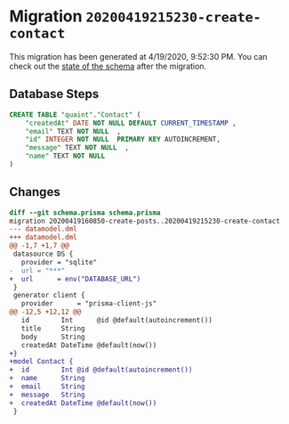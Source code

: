 # Migration `20200419215230-create-contact`

This migration has been generated at 4/19/2020, 9:52:30 PM.
You can check out the [state of the schema](./schema.prisma) after the migration.

## Database Steps

```sql
CREATE TABLE "quaint"."Contact" (
    "createdAt" DATE NOT NULL DEFAULT CURRENT_TIMESTAMP ,
    "email" TEXT NOT NULL  ,
    "id" INTEGER NOT NULL  PRIMARY KEY AUTOINCREMENT,
    "message" TEXT NOT NULL  ,
    "name" TEXT NOT NULL  
) 
```

## Changes

```diff
diff --git schema.prisma schema.prisma
migration 20200419160850-create-posts..20200419215230-create-contact
--- datamodel.dml
+++ datamodel.dml
@@ -1,7 +1,7 @@
 datasource DS {
   provider = "sqlite"
-  url = "***"
+  url      = env("DATABASE_URL")
 }
 generator client {
   provider      = "prisma-client-js"
@@ -12,5 +12,12 @@
   id        Int      @id @default(autoincrement())
   title     String
   body      String
   createdAt DateTime @default(now())
+}
+model Contact {
+  id        Int @id @default(autoincrement())
+  name      String
+  email     String
+  message   String
+  createdAt DateTime @default(now())
 }
```


